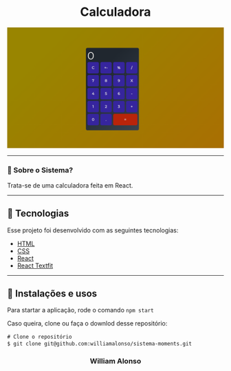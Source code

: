 <h1 align="center">
    Calculadora
</h1>

<div align="center">
  <img src="https://github.com/williamalonso/calculator/blob/master/public/img/home.png" alt"Calculadora em React" title="Calculadora em React" width="600" />
</div>
  

---

</div>



### 🤔 Sobre o Sistema?

Trata-se de uma calculadora feita em React.

---

## 🚀 Tecnologias

Esse projeto foi desenvolvido com as seguintes tecnologias:

- [HTML](https://developer.mozilla.org/pt-BR/docs/Web/HTML)
- [CSS](https://developer.mozilla.org/pt-BR/docs/Web/CSS)
- [React](https://pt-br.reactjs.org/)
- [React Textfit](https://github.com/malte-wessel/react-textfit)

---

## 🙅 Instalações e usos

Para startar a aplicação, rode o comando `npm start`

Caso queira, clone ou faça o downlod desse repositório:

```
# Clone o repositório
$ git clone git@github.com:williamalonso/sistema-moments.git
```

<h3 align="center">William Alonso</h3>

